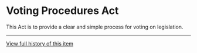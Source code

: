 [Bill number: 7-201]: #
[Author: Grand Inquisitor Ghostise]: #
[Proposed Date: 4/25/2020]: #
[Passed Date: 5/11/2020]: #

# Voting Procedures Act
This Act is to provide a clear and simple process for voting on legislation.

---
[View full history of this item](https://github.com/Szeraax/Legislature/commits/main/Laws/7-201%20Voting%20Procedure%20Act.md)
